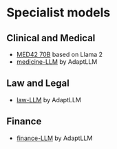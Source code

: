 # Specialist models

## Clinical and Medical

* [MED42 70B](https://huggingface.co/m42-health/med42-70b) based on Llama 2
* [medicine-LLM](https://huggingface.co/AdaptLLM/medicine-LLM) by AdaptLLM

## Law and Legal

* [law-LLM](https://huggingface.co/AdaptLLM/law-LLM) by AdaptLLM

## Finance

* [finance-LLM](https://huggingface.co/AdaptLLM/finance-LLM) by AdaptLLM
